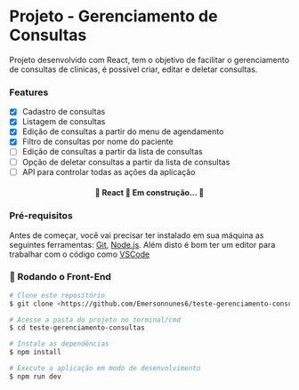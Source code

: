 # Projeto - Gerenciamento de Consultas

Projeto desenvolvido com React, tem o objetivo de facilitar o gerenciamento de consultas de clinicas, é possivel criar, editar e deletar consultas.

### Features

- [x] Cadastro de consultas
- [x] Listagem de consultas
- [x] Edição de consultas a partir do menu de agendamento
- [x] Filtro de consultas por nome do paciente
- [ ] Edição de consultas a partir da lista de consultas
- [ ] Opção de deletar consultas a partir da lista de consultas
- [ ] API para controlar todas as ações da aplicação

<h4 align="center"> 
	🚧  React 🚀 Em construção...  🚧
</h4>

### Pré-requisitos

Antes de começar, você vai precisar ter instalado em sua máquina as seguintes ferramentas:
[Git](https://git-scm.com), [Node.js](https://nodejs.org/en/). 
Além disto é bom ter um editor para trabalhar com o código como [VSCode](https://code.visualstudio.com/)

### 🎲 Rodando o Front-End

```bash
# Clone este repositório
$ git clone <https://github.com/Emersonnunes6/teste-gerenciamento-consultas>

# Acesse a pasta do projeto no terminal/cmd
$ cd teste-gerenciamento-consultas

# Instale as dependências
$ npm install

# Execute a aplicação em modo de desenvolvimento
$ npm run dev

